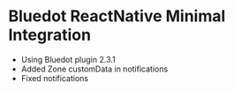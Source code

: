 # Bluedot ReactNative Minimal Integration

- Using Bluedot plugin 2.3.1
- Added Zone customData in notifications
- Fixed notifications
